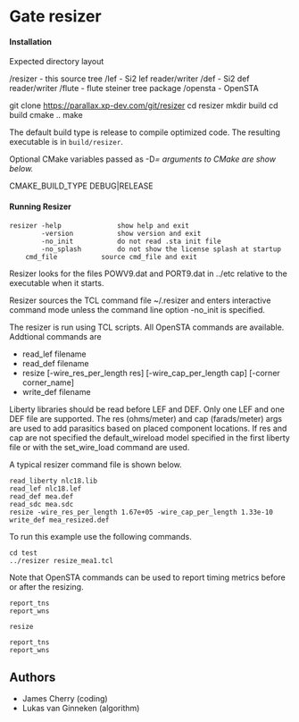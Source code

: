 # Gate resizer

#### Installation

Expected directory layout

/resizer - this source tree
/lef - Si2 lef reader/writer
/def - Si2 def reader/writer
/flute - flute steiner tree package
/opensta - OpenSTA

git clone https://parallax.xp-dev.com/git/resizer
cd resizer
mkdir build
cd build
cmake ..
make

The default build type is release to compile optimized code.
The resulting executable is in `build/resizer`.

Optional CMake variables passed as -D<var>=<value> arguments to CMake are show below.

CMAKE_BUILD_TYPE DEBUG|RELEASE

#### Running Resizer

```
resizer -help              show help and exit
        -version           show version and exit
        -no_init           do not read .sta init file
        -no_splash         do not show the license splash at startup
	cmd_file           source cmd_file and exit
```

Resizer looks for the files POWV9.dat and PORT9.dat in ../etc relative
to the executable when it starts.

Resizer sources the TCL command file ~/.resizer and enters interactive
command mode unless the command line option -no_init is specified.

The resizer is run using TCL scripts. All OpenSTA commands are available.
Addtional commands are

* read_lef filename
* read_def filename
* resize [-wire_res_per_length res]
         [-wire_cap_per_length cap]
         [-corner corner_name]
* write_def filename

Liberty libraries should be read before LEF and DEF.  Only one LEF and
one DEF file are supported.  The res (ohms/meter) and cap
(farads/meter) args are used to add parasitics based on placed
component locations. If res and cap are not specified the
default_wireload model specified in the first liberty file or with the
set_wire_load command are used.

A typical resizer command file is shown below.

```
read_liberty nlc18.lib
read_lef nlc18.lef
read_def mea.def
read_sdc mea.sdc
resize -wire_res_per_length 1.67e+05 -wire_cap_per_length 1.33e-10
write_def mea_resized.def
```
To run this example use the following commands.

```
cd test
../resizer resize_mea1.tcl
```

Note that OpenSTA commands can be used to report timing metrics before or after
the resizing.

```
report_tns
report_wns

resize

report_tns
report_wns
```

## Authors

* James Cherry (coding)
* Lukas van Ginneken (algorithm)
